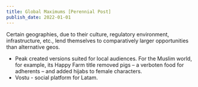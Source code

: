 ```yaml
---
title: Global Maximums [Perennial Post]
publish_date: 2022-01-01
---
```


Certain geographies, due to their culture, regulatory environment, infrastructure, etc., lend themselves to comparatively larger opportunities than alternative geos.

- Peak created versions suited for local audiences. For the Muslim world, for example, its Happy Farm title removed pigs – a verboten food for adherents – and added hijabs to female characters.
- Vostu - social platform for Latam. 
